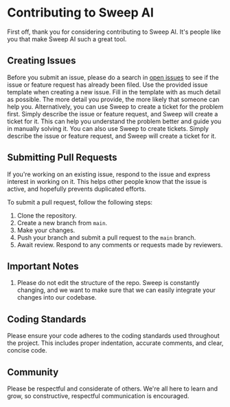 

# Contributing to Sweep AI

First off, thank you for considering contributing to Sweep AI. It's people like you that make Sweep AI such a great tool.

## Creating Issues

Before you submit an issue, please do a search in [open issues](https://github.com/sweepai/sweep/issues) to see if the issue or feature request has already been filed.
Use the provided issue template when creating a new issue. Fill in the template with as much detail as possible. The more detail you provide, the more likely that someone can help you.
Alternatively, you can use Sweep to create a ticket for the problem first. Simply describe the issue or feature request, and Sweep will create a ticket for it. This can help you understand the problem better and guide you in manually solving it.
You can also use Sweep to create tickets. Simply describe the issue or feature request, and Sweep will create a ticket for it.

## Submitting Pull Requests

If you're working on an existing issue, respond to the issue and express interest in working on it. This helps other people know that the issue is active, and hopefully prevents duplicated efforts.

To submit a pull request, follow the following steps:

1. Clone the repository.
2. Create a new branch from `main`.
3. Make your changes.
4. Push your branch and submit a pull request to the `main` branch.
5. Await review. Respond to any comments or requests made by reviewers.

## Important Notes
1. Please do not edit the structure of the repo. Sweep is constantly changing, and we want to make sure that we can easily integrate your changes into our codebase.

## Coding Standards

Please ensure your code adheres to the coding standards used throughout the project. This includes proper indentation, accurate comments, and clear, concise code.

## Community

Please be respectful and considerate of others. We're all here to learn and grow, so constructive, respectful communication is encouraged.
